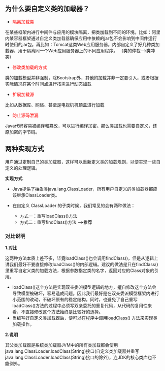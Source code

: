 ## 为什么要自定义类的加载器？

- <font color = 'red'>隔离加载类</font>

在某些框架内进行中间件与应用的模块隔离，把类加载到不同的环境。比如：阿里内某容器框架通过自定义类加载器确保应用中依赖的jar包不会影响到中间件运行时使用的jar包。再比如：Tomcat这类Web应用服务器，内部自定义了好几种类加载器，用于隔离同一个Web应用服务器上的不同应用程序。 （类的仲裁-->类冲突）

- <font color = 'red'>修改类加载的方式</font>

类的加载模型并非强制，除Bootstrap外，其他的加载并非一定要引入，或者根据实际情况在某个时间点进行按需进行动态加载

- <font color = 'red'>扩展加载源</font>

比如从数据库、网络、甚至是电视机机顶盒进行加载

- <font color = 'red'>防止源码泄漏</font>

Java代码容易被编译和篡改，可以进行编译加密。那么类加载也需要自定义，还原加密的字节码。

## 两种实现方式

用户通过定制自己的类加载器，这样可以重新定义类的加载规则，以便实现一些自定义的处理逻辑。

**实现方式**

- Java提供了抽象类java.lang.ClassLoader，所有用户自定义的类加载器都应该继承ClassLoader类。

- 在自定义 ClassLoader 的子类时候，我们常见的会有两种做法：
  - 方式一：重写loadClass()方法
  - 方式二：重写findClass()方法 -->推荐

### 对比说明

**1.对比**

这两种方法本质上差不多，毕竟loadClass()也会调用findClass()，但是从逻辑上讲我们最好不要直接修改loadClass()的内部逻辑。建议的做法是只在findClass()里重写自定义类的加载方法，根据参数指定类的名字，返回对应的Class对象的引用。 

- loadClass()这个方法是实现双亲委派模型逻辑的地方，擅自修改这个方法会导致模型被破坏，容易造成问题。因此我们最好是在双亲委派模型框架内进行小范围的改动，不破坏原有的稳定结构。同时，也避免了自己重写 loadClass()方法的过程中必须写双亲委托的重复代码，从代码的复用性来看，不直接修改这个方法始终是比较好的选择。
- 当编写好自定义类加载器后，便可以在程序中调用loadClass() 方法来实现类加载操作。

**2.说明**

其父类加载器是系统类加载器JVM中的所有类加载都会使用java.lang.ClassLoader.loadClass(String)接口(自定义类加载器并重写java.lang.ClassLoader.loadClass(String)接口的除外)，连JDK的核心类库也不能例外。